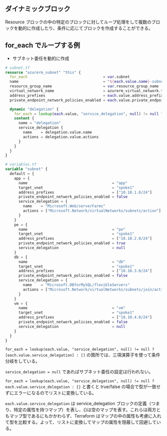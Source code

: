 ## ダイナミックブロック

Resource ブロックの中の特定のブロックに対してループ処理をして複数のブロックを動的に作成したり、条件に応じてブロックを作成することができる。

## for_each でループする例

- サブネット委任を動的に作成

```terraform
# subnet.tf
resource "azurerm_subnet" "this" {
  for_each                                  = var.subnet
  name                                      = "${each.value.name}-subnet"
  resource_group_name                       = var.resource_group_name
  virtual_network_name                      = azurerm_virtual_network.this[each.value.target_vnet].name
  address_prefixes                          = each.value.address_prefixes
  private_endpoint_network_policies_enabled = each.value.private_endpoint_network_policies_enabled

  dynamic "delegation" {
    for_each = lookup(each.value, "service_delegation", null) != null ? [each.value.service_delegation] : []
    content {
      name = "delegation"
      service_delegation {
        name    = delegation.value.name
        actions = delegation.value.actions
      }
    }
  }
}
```

```terraform
# variables.tf
variable "subnet" {
  default = {
    app = {
      name                                      = "app"
      target_vnet                               = "spoke1"
      address_prefixes                          = ["10.10.1.0/24"]
      private_endpoint_network_policies_enabled = false
      service_delegation = {
        name    = "Microsoft.Web/serverFarms"
        actions = ["Microsoft.Network/virtualNetworks/subnets/action"]
      }
    }
    pe = {
      name                                      = "pe"
      target_vnet                               = "spoke1"
      address_prefixes                          = ["10.10.2.0/24"]
      private_endpoint_network_policies_enabled = true
      service_delegation                        = null
    }
    db = {
      name                                      = "db"
      target_vnet                               = "spoke1"
      address_prefixes                          = ["10.10.3.0/24"]
      private_endpoint_network_policies_enabled = false
      service_delegation = {
        name    = "Microsoft.DBforMySQL/flexibleServers"
        actions = ["Microsoft.Network/virtualNetworks/subnets/join/action"]
      }
    }
    vm = {
      name                                      = "vm"
      target_vnet                               = "spoke1"
      address_prefixes                          = ["10.10.4.0/24"]
      private_endpoint_network_policies_enabled = false
      service_delegation                        = null
    }
  }
}
```

`for_each = lookup(each.value, "service_delegation", null) != null ? [each.value.service_delegation] : []` の箇所では、三項演算子を使って条件分岐をしている。

`service_delegation = null` であればサブネット委任の設定は行われない。

`for_each = lookup(each.value, "service_delegation", null) != null ? each.value.service_delegation : {}` と書くと true/false の場合で型が一致せずにエラーになるのでリストに変換している。

`each.value.service_delegation` は service_delegation ブロックの定義（つまり、特定の属性を持つマップ）を表し、{}は空のマップを表す。これらは両方ともマップ型であるにもかかわらず、Terraform はマップの中の属性も考慮に入れて型を比較する。よって、リストに変換してマップの属性を隠蔽して回避している。

